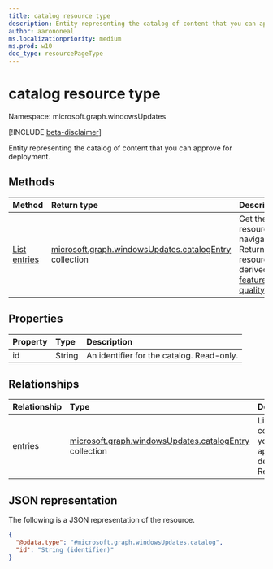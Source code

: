 ```yaml
---
title: catalog resource type
description: Entity representing the catalog of content that you can approve for deployment.
author: aarononeal
ms.localizationpriority: medium
ms.prod: w10
doc_type: resourcePageType
---
```


# catalog resource type

Namespace: microsoft.graph.windowsUpdates

[!INCLUDE [beta-disclaimer](../../includes/beta-disclaimer.md)]

Entity representing the catalog of content that you can approve for deployment.

## Methods

| Method                                                        | Return type                                                                                           | Description                                                                                                                                                                                                                                                                                                                                                          |
| :------------------------------------------------------------ | :---------------------------------------------------------------------------------------------------- | :------------------------------------------------------------------------------------------------------------------------------------------------------------------------------------------------------------------------------------------------------------------------------------------------------------------------------------------------------------------- |
| [List entries](../api/windowsupdates-catalog-list-entries.md) | [microsoft.graph.windowsUpdates.catalogEntry](../resources/windowsupdates-catalogentry.md) collection | Get the [catalogEntry](../resources/windowsupdates-catalogentry.md) resources from the entries navigation property. Returns **catalogEntry** resources of the following derived types: [featureUpdateCatalogEntry](../resources/windowsupdates-featureupdatecatalogentry.md), [qualityUpdateCatalogEntry](../resources/windowsupdates-qualityupdatecatalogentry.md). |

## Properties

| Property | Type   | Description                               |
| :------- | :----- | :---------------------------------------- |
| id       | String | An identifier for the catalog. Read-only. |

## Relationships

| Relationship | Type                                                                                                  | Description                                                       |
| :----------- | :---------------------------------------------------------------------------------------------------- | :---------------------------------------------------------------- |
| entries      | [microsoft.graph.windowsUpdates.catalogEntry](../resources/windowsupdates-catalogentry.md) collection | Lists the content that you can approve for deployment. Read-only. |

## JSON representation

The following is a JSON representation of the resource.

<!-- {
  "blockType": "resource",
  "keyProperty": "id",
  "@odata.type": "microsoft.graph.windowsUpdates.catalog",
  "openType": false
}
-->

```json
{
  "@odata.type": "#microsoft.graph.windowsUpdates.catalog",
  "id": "String (identifier)"
}
```
